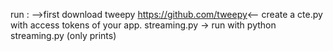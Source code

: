 run :
-->first download tweepy https://github.com/tweepy<--
create a cte.py with access tokens of your app. 
streaming.py -> run with python streaming.py (only prints)
